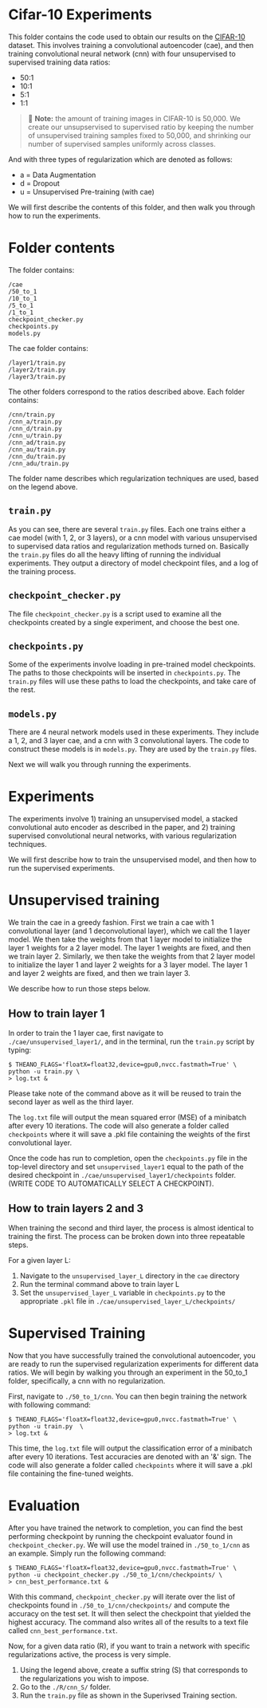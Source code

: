 # Cifar-10 Experiments

This folder contains the code used to obtain our results on the [CIFAR-10][CIFAR-10] dataset. This involves training a convolutional autoencoder (cae), and then training convolutional neural network (cnn) with four unsupervised to supervised training data ratios:

+ 50:1
+ 10:1
+ 5:1
+ 1:1

> :pushpin: **Note:** the amount of training images in CIFAR-10 is 50,000. We create our unsupservised to supervised ratio by keeping the number of unsupervised training samples fixed to 50,000, and shrinking our number of supervised samples uniformly across classes.

And with three types of regularization which are denoted as follows:

+ a = Data Augmentation
+ d = Dropout
+ u = Unsupervised Pre-training (with cae)

We will first describe the contents of this folder, and then walk you through
how to run the experiments.

# Folder contents
The folder contains:
``` shell
/cae
/50_to_1
/10_to_1
/5_to_1
/1_to_1
checkpoint_checker.py
checkpoints.py
models.py
```

The cae folder contains:
``` shell
/layer1/train.py
/layer2/train.py
/layer3/train.py
```

The other folders correspond to the ratios described above. Each folder contains:
``` shell
/cnn/train.py
/cnn_a/train.py
/cnn_d/train.py
/cnn_u/train.py
/cnn_ad/train.py
/cnn_au/train.py
/cnn_du/train.py
/cnn_adu/train.py
```

The folder name describes which regularization techniques are used, based on the legend above.

## `train.py`
As you can see, there are several `train.py` files. Each one trains either a cae model (with 1, 2, or 3 layers), or a cnn model with various unsupervised to supervised data ratios and regularization methods turned on. Basically the `train.py` files do all the heavy lifting of running the individual experiments. They output a directory of model checkpoint files, and a log of the training process.

## `checkpoint_checker.py`
The file `checkpoint_checker.py` is a script used to examine all the checkpoints created by a single experiment, and choose the best one.

## `checkpoints.py`
Some of the experiments involve loading in pre-trained model checkpoints. The paths to those checkpoints will be inserted in `checkpoints.py`. The `train.py`
files will use these paths to load the checkpoints, and take care of the rest.

## `models.py`
There are 4 neural network models used in these experiments. They include a 1, 2, and 3 layer cae, and a cnn with 3 convolutional layers. The code to construct these models is in `models.py`. They are used by the `train.py` files.

Next we will walk you through running the experiments.

# Experiments
The experiments involve 1) training an unsupervised model, a stacked convolutional auto encoder as described in the paper, and 2) training supervised convolutional neural networks, with various regularization techniques.

We will first describe how to train the unsupervised model, and then how to run the supervised experiments.

# Unsupervised training

We train the cae in a greedy fashion. First we train a cae with 1 convolutional layer (and 1 deconvolutional layer), which we call the 1 layer model. We then take the weights from that 1 layer model to initialize the layer 1 weights for a 2 layer model. The layer 1 weights are fixed, and then we train layer 2. Similarly, we then take the weights from that 2 layer model to initialize the layer 1 and layer 2 weights for a 3 layer model. The layer 1 and layer 2 weights are fixed, and then we train layer 3.

We describe how to run those steps below.

## How to train layer 1

In order to train the 1 layer cae, first navigate to `./cae/unsupervised_layer1/`, and in the terminal, run the `train.py` script by typing:

``` shell
$ THEANO_FLAGS='floatX=float32,device=gpu0,nvcc.fastmath=True' \
python -u train.py \
> log.txt & 
```

Please take note of the command above as it will be reused to train the 
second layer as well as the third layer. 

The `log.txt` file will output the mean squared error (MSE) of a minibatch 
after every 10 iterations. The code will also generate a folder called 
`checkpoints` where it will save a .pkl file containing the weights of the 
first convolutional layer. 

Once the code has run to completion, open the `checkpoints.py` file in the 
top-level directory and set `unsupervised_layer1` equal to the path of the 
desired checkpoint in `./cae/unsupervised_layer1/checkpoints` folder. 
(WRITE CODE TO AUTOMATICALLY SELECT A CHECKPOINT).

## How to train layers 2 and 3

When training the second and third layer, the process is almost identical
to training the first. The process can be broken down into three repeatable 
steps. 

For a given layer L:  

1.  Navigate to the `unsupervised_layer_L` directory in the `cae` directory  
2.  Run the terminal command above to train layer L  
3.  Set the `unsupervised_layer_L` variable in `checkpoints.py` to the 
    appropriate `.pkl` file in `./cae/unsupervised_layer_L/checkpoints/`  


# Supervised Training

Now that you have successfully trained the convolutional autoencoder, you are
ready to run the supervised regularization experiments for different data 
ratios. We will begin by walking you through an experiment in the 50_to_1 
folder, specifically, a cnn with no regularization. 

First, navigate to `./50_to_1/cnn`. You can then begin training the network
with following command: 

``` shell
$ THEANO_FLAGS='floatX=float32,device=gpu0,nvcc.fastmath=True' \ 
python -u train.py  \ 
> log.txt & 
```
This time, the `log.txt` file will output the classification error of a 
minibatch after every 10 iterations. Test accuracies are denoted with an '&' sign. 
The code will also generate a folder called `checkpoints` where it will save a 
.pkl file containing the fine-tuned weights.

# Evaluation

After you have trained the network to completion, you can find the best 
performing checkpoint by running the checkpoint evaluator found in 
`checkpoint_checker.py`. We will use the model trained in `./50_to_1/cnn` as an 
example. Simply run the following command:

``` shell
$ THEANO_FLAGS='floatX=float32,device=gpu0,nvcc.fastmath=True' \ 
python -u checkpoint_checker.py ./50_to_1/cnn/checkpoints/ \
> cnn_best_performance.txt &
```

With this command, `checkpoint_checker.py` will iterate over the list of
checkpoints found in `./50_to_1/cnn/checkpoints/` and compute the accuracy
 on the test set. It will then select the checkpoint that yielded the highest
accuracy. The command also writes all of the results to a text file called 
`cnn_best_performance.txt`. 

Now, for a given data ratio (R), if you want to train a network with specific regularizations active, the process is very simple. 

1. Using the legend above, create a suffix string (S) that corresponds to the 
   regularizations you wish to impose. 
2. Go to the `./R/cnn_S/` folder.
3. Run the `train.py` file as shown in the Superivsed Training section.


[CIFAR-10]:http://www.cs.toronto.edu/~kriz/cifar.html
